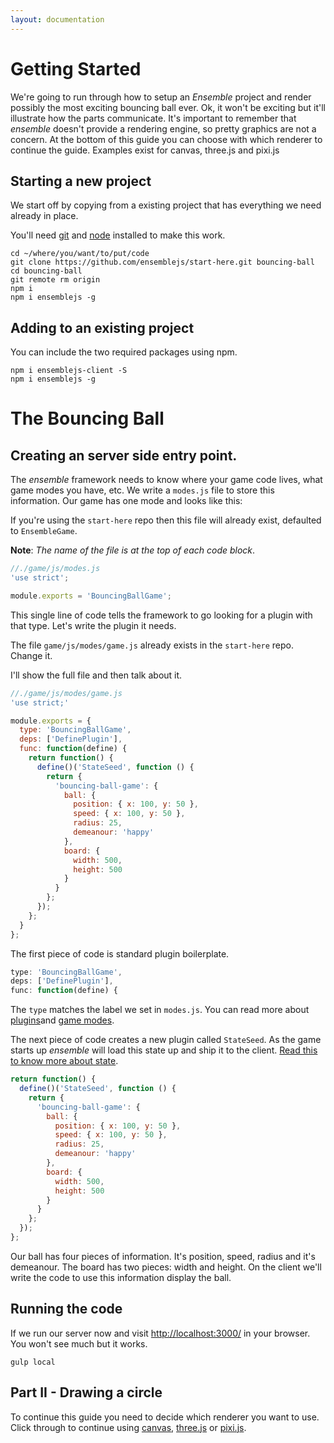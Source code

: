 ```yaml
---
layout: documentation
---
```

# Getting Started
We're going to run through how to setup an *Ensemble* project and render possibly the most exciting bouncing ball ever. Ok, it won't be exciting but it'll illustrate how the parts communicate. It's important to remember that *ensemble* doesn't provide a rendering engine, so pretty graphics are not a concern. At the bottom of this guide you can choose with which renderer to continue the guide. Examples exist for canvas, three.js and pixi.js

## Starting a new project
We start off by copying from a existing project that has everything we need already in place.

You'll need [git](http://www.git-scm.com/) and [node](https://nodejs.org/) installed to make this work.

~~~shell
cd ~/where/you/want/to/put/code
git clone https://github.com/ensemblejs/start-here.git bouncing-ball
cd bouncing-ball
git remote rm origin
npm i
npm i ensemblejs -g
~~~

## Adding to an existing project
You can include the two required packages using npm.

~~~shell
npm i ensemblejs-client -S
npm i ensemblejs -g
~~~

# The Bouncing Ball

## Creating an server side entry point.
The *ensemble* framework needs to know where your game code lives, what game modes you have, etc. We write a `modes.js` file to store this information. Our game has one mode and looks like this:

If you're using the `start-here` repo then this file will already exist, defaulted to `EnsembleGame`.

**Note**: *The name of the file is at the top of each code block*.

~~~javascript
//./game/js/modes.js
'use strict';

module.exports = 'BouncingBallGame';
~~~

This single line of code tells the framework to go looking for a plugin with that type. Let's write the plugin it needs.

The file `game/js/modes/game.js` already exists in the `start-here` repo. Change it.

I'll show the full file and then talk about it.

~~~javascript
//./game/js/modes/game.js
'use strict;'

module.exports = {
  type: 'BouncingBallGame',
  deps: ['DefinePlugin'],
  func: function(define) {
    return function() {
      define()('StateSeed', function () {
        return {
          'bouncing-ball-game': {
            ball: {
              position: { x: 100, y: 50 },
              speed: { x: 100, y: 50 },
              radius: 25,
              demeanour: 'happy'
            },
            board: {
              width: 500,
              height: 500
            }
          }
        };
      });
    };
  }
};
~~~

The first piece of code is standard plugin boilerplate.

~~~javascript
type: 'BouncingBallGame',
deps: ['DefinePlugin'],
func: function(define) {
~~~

The `type` matches the label we set in `modes.js`. You can read more about [plugins](/website/docs/modules)and [game modes](/website/docs/routes).

The next piece of code creates a new plugin called `StateSeed`. As the game starts up *ensemble* will load this state up and ship it to the client. [Read this to know more about state](/website/docs/state).

~~~javascript
return function() {
  define()('StateSeed', function () {
    return {
      'bouncing-ball-game': {
        ball: {
          position: { x: 100, y: 50 },
          speed: { x: 100, y: 50 },
          radius: 25,
          demeanour: 'happy'
        },
        board: {
          width: 500,
          height: 500
        }
      }
    };
  });
};
~~~

Our ball has four pieces of information. It's position, speed, radius and it's demeanour. The board has two pieces: width and height. On the client we'll write the code to use this information display the ball.

## Running the code

If we run our server now and visit [http://localhost:3000/](http://localhost:3000/) in your browser. You won't see much but it works.

~~~shell
gulp local
~~~

## Part II - Drawing a circle
To continue this guide you need to decide which renderer you want to use. Click through to continue using [canvas](/website/docs/getting-started-ii-canvas), [three.js](/website/docs/getting-started-ii-threejs) or [pixi.js](/website/docs/getting-started-ii-pixijs).
